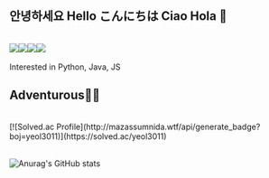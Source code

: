 ## 안녕하세요 Hello こんにちは Ciao Hola 💞
<br>
<img src="https://img.shields.io/badge/Python-3776AB?style=flat-square&logo=Python&logoColor=white"/><img src="https://img.shields.io/badge/Django-092E20?style=flat-square&logo=Django&logoColor=white"/><img src="https://img.shields.io/badge/JavaScript-F7DF1E?style=flat-square&logo=JavaScript&logoColor=white"/><img src="https://img.shields.io/badge/OpenJDK-FFFFFF?style=flat-square&logo=OpenJDK&logoColor=white"/>  
<br>
<br>
Interested in Python, Java, JS

## Adventurous🤸‍♂️
<br>
[![Solved.ac Profile](http://mazassumnida.wtf/api/generate_badge?boj=yeol3011)](https://solved.ac/yeol3011)

<br>  
<br>

![Anurag's GitHub stats](https://github-readme-stats.vercel.app/api?username=papillonthor&show_icons=true&theme=tokyonight)
<!--
**papillonthor/papillonthor** is a ✨ _special_ ✨ repository because its `README.md` (this file) appears on your GitHub profile.

Here are some ideas to get you started:

- 🔭 I’m currently working on ...
- 🌱 I’m currently learning ...
- 👯 I’m looking to collaborate on ...
- 🤔 I’m looking for help with ...
- 💬 Ask me about ...
- 📫 How to reach me: ...
- 😄 Pronouns: ...
- ⚡ Fun fact: ...
-->
